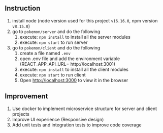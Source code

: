 ## Instruction

1. install node (node version used for this project `v16.16.0`, npm version `v8.15.0`) 
2. go to `pokemon/server` and do the following
    1. execute: `npm install` to install all the server modules
    2. execute: `npm start` to run server
3. go to `pokemon/client` and do the following
    1. create a file named `.env`
    2. open .env file and add the environment variable (REACT_APP_API_URL= http://localhost:3001)
    3. execute: `npm install` to install all the client modules
    4. execute: `npm start` to run client
    5. Open [http://localhost:3000](http://localhost:3000) to view it in the browser

## Improvement

1. Use docker to implement microservice structure for server and client projects
2. Improve UI experience (Responsive design)
3. Add unit tests and integration tests to improve code coverage